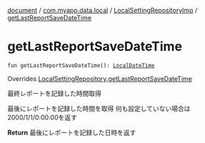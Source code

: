[document](../../index.md) / [com.myapp.data.local](../index.md) / [LocalSettingRepositoryImp](index.md) / [getLastReportSaveDateTime](./get-last-report-save-date-time.md)

# getLastReportSaveDateTime

`fun getLastReportSaveDateTime(): `[`LocalDateTime`](https://developer.android.com/reference/java/time/LocalDateTime.html)

Overrides [LocalSettingRepository.getLastReportSaveDateTime](../../com.myapp.domain.repository/-local-setting-repository/get-last-report-save-date-time.md)

最終レポートを記録した時間取得

最後にレポートを記録した時間を取得
何も設定していない場合は2000/1/1/0:00:00を返す

**Return**
最後にレポートを記録した日時を返す

